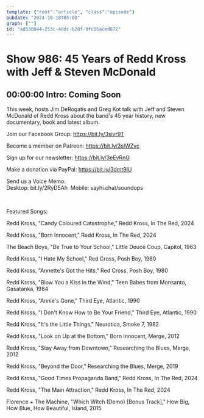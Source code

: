 ```yaml
---
template: {"root":"article", "class":"episode"}
pubdate: "2024-10-18T05:00"
graph: [""]
id: "ad538044-253c-4ddc-b28f-9fc55aced872"
---
```






# Show 986: 45 Years of Redd Kross with Jeff & Steven McDonald



## 00:00:00 Intro: Coming Soon

This week, hosts Jim DeRogatis and Greg Kot talk with Jeff and Steven McDonald of Redd Kross about the band's 45 year history, new documentary, book and latest album.

Join our Facebook Group: https://bit.ly/3sivr9T

Become a member on Patreon: https://bit.ly/3slWZvc

Sign up for our newsletter: https://bit.ly/3eEvRnG

Make a donation via PayPal: https://bit.ly/3dmt9lU

Send us a Voice Memo: Desktop: bit.ly/2RyD5Ah  Mobile: sayhi.chat/soundops

 

Featured Songs:

Redd Kross, "Candy Coloured Catastrophe," Redd Kross, In The Red, 2024

Redd Kross, "Born Innocent," Redd Kross, In The Red, 2024

The Beach Boys, "Be True to Your School," Little Deuce Coup, Capitol, 1963

Redd Kross, "I Hate My School," Red Cross, Posh Boy, 1980

Redd Kross, "Annette's Got the Hits," Red Cross, Posh Boy, 1980

Redd Kross, "Blow You a Kiss in the Wind," Teen Babes from Monsanto, Gasatanka, 1984

Redd Kross, "Annie's Gone," Third Eye, Atlantic, 1990

Redd Kross, "I Don't Know How to Be Your Friend," Third Eye, Atlantic, 1990

Redd Kross, "It's the Little Things," Neurotica, Smoke 7, 1982

Redd Kross, "Look on Up at the Bottom," Born Innocent, Merge, 2012

Redd Kross, "Stay Away from Downtown," Researching the Blues, Merge, 2012

Redd Kross, "Beyond the Door," Researching the Blues, Merge, 2019

Redd Kross, "Good Times Propaganda Band," Redd Kross, In The Red, 2024

Redd Kross, "The Main Attraction," Redd Kross, In The Red, 2024

Florence + The Machine, "Which Witch (Demo) [Bonus Track]," How Big, How Blue, How Beautiful, Island, 2015